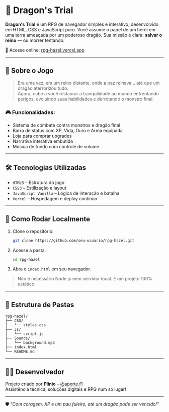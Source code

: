 # 🐉 Dragon's Trial

**Dragon's Trial** é um RPG de navegador simples e interativo, desenvolvido em HTML, CSS e JavaScript puro. Você assume o papel de um herói em uma terra ameaçada por um poderoso dragão. Sua missão é clara: **salvar o reino** — ou morrer tentando.

🔗 Acesse online: [rpg-hazel.vercel.app](https://rpg-hazel.vercel.app)

---

## 🧙 Sobre o Jogo

> Era uma vez, em um reino distante, onde a paz reinava... até que um dragão aterrorizou tudo.  
> Agora, cabe a você restaurar a tranquilidade ao mundo enfrentando perigos, evoluindo suas habilidades e derrotando o monstro final.

### 🎮 Funcionalidades:

- Sistema de combate contra monstros e dragão final
- Barra de status com XP, Vida, Ouro e Arma equipada
- Loja para comprar upgrades
- Narrativa interativa embutida
- Música de fundo com controle de volume

---

## 🛠️ Tecnologias Utilizadas

- `HTML5` – Estrutura do jogo
- `CSS3` – Estilização e layout
- `JavaScript Vanilla` – Lógica de interação e batalha
- `Vercel` – Hospedagem e deploy contínuo

---

## 🚀 Como Rodar Localmente

1. Clone o repositório:
   ```bash
   git clone https://github.com/seu-usuario/rpg-hazel.git
   ```
2. Acesse a pasta:
   ```bash
   cd rpg-hazel
   ```
3. Abra o `index.html` em seu navegador.

> Não é necessário Node.js nem servidor local. É um projeto 100% estático.

---

## 📁 Estrutura de Pastas

```
rpg-hazel/
├── CSS/
│   └── styles.css
├── Js/
│   └── script.js
├── Sounds/
│   └── background.mp3
├── index.html
└── README.md
```

---

## 👨‍💻 Desenvolvedor

Projeto criado por **Plínio** – [@aperte.f1](https://www.instagram.com/aperte.f1)  
Assistência técnica, soluções digitais e RPG num só lugar!

---


🛡️ *"Com coragem, XP e um pau fuleiro, até um dragão pode ser vencido!"*
